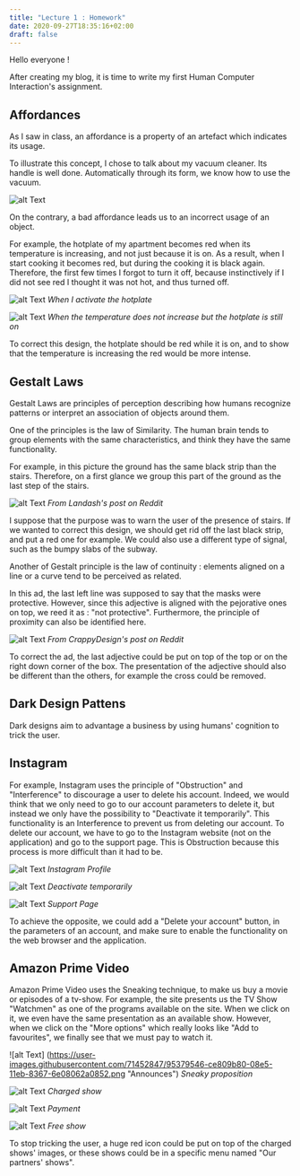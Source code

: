```yaml
---
title: "Lecture 1 : Homework"
date: 2020-09-27T18:35:16+02:00
draft: false
---
```


Hello everyone !

After creating my blog, it is time to write my first Human Computer Interaction's assignment.



## Affordances

As I saw in class, an affordance is a property of an artefact which indicates its usage. 

To illustrate this concept, I chose to talk about my vacuum cleaner. Its handle is well done. Automatically through its form, we know how to use the vacuum.

![alt Text](https://user-images.githubusercontent.com/71452847/95369330-98d4b600-08d7-11eb-8130-beee3c0bf246.jpg "Vacuum")


On the contrary, a bad affordance leads us to an incorrect usage of an object. 

For example, the hotplate of my apartment becomes red when its temperature is increasing, and not just because it is on. As a result, when I start cooking it becomes red, but during the cooking it is black again. 
Therefore, the first few times I forgot to turn it off, because instinctively if I did not see red I thought it was not hot, and thus turned off.

![alt Text](https://user-images.githubusercontent.com/71452847/95689949-b7f38080-0c14-11eb-9c62-0016abd72e2c.jpg "Hotplate red")
*When I activate the hotplate*

![alt Text](https://user-images.githubusercontent.com/71452847/95689951-b7f38080-0c14-11eb-9656-08854e2b516d.jpg "Hotplate still turned on")
*When the temperature does not increase but the hotplate is still on*

To correct this design, the hotplate should be red while it is on, and to show that the temperature is increasing the red would be more intense.



## Gestalt Laws

Gestalt Laws are principles of perception describing how humans recognize patterns or interpret an association of objects around them. 

One of the principles is the law of Similarity. 
The human brain tends to group elements with the same characteristics, and think they have the same functionality.

For example, in this picture the ground has the same black strip than the stairs. 
Therefore, on a first glance we group this part of the ground as the last step of the stairs.  

![alt Text](https://github.com/Ceici92/HugoBlog3/blob/master/docs/images/Lecture1/Bad-stair-design.jpg?raw=true "Bad designed stairs")
*From Landash's post on Reddit*

I suppose that the purpose was to warn the user of the presence of stairs. 
If we wanted to correct this design, we should get rid off the last black strip, and put a red one for example.
We could also use a different type of signal, such as the bumpy slabs of the subway.


Another of Gestalt principle is the law of continuity : elements aligned on a line or a curve tend to be perceived as related.

In this ad, the last left line was supposed to say that the masks were protective. 
However, since this adjective is aligned with the pejorative ones on top, we reed it as : "not protective".
Furthermore, the principle of proximity can also be identified here.

![alt Text](https://github.com/Ceici92/HugoBlog3/blob/master/docs/images/Lecture1/Masks.jpg?raw=true "Bad designed masks' box")
*From CrappyDesign's post on Reddit*

To correct the ad, the last adjective could be put on top of the top or on the right down corner of the box.
The presentation of the adjective should also be different than the others, for example the cross could be removed.



## Dark Design Pattens

Dark designs aim to advantage a business by using humans' cognition to trick the user.


## Instagram

For example, Instagram uses the principle of "Obstruction" and "Interference" to discourage a user to delete his account. 
Indeed, we would think that we only need to go to our account parameters to delete it, but instead we only have the possibility to "Deactivate it temporarily". 
This functionality is an Interference to prevent us from deleting our account. 
To delete our account, we have to go to the Instagram website (not on the application) and go to the support page.
This is Obstruction because this process is more difficult than it had to be.

![alt Text](https://user-images.githubusercontent.com/71452847/95369331-98d4b600-08d7-11eb-9634-cc53a458835c.JPG "Instagram Profile")
*Instagram Profile*

![alt Text](https://user-images.githubusercontent.com/71452847/95369332-996d4c80-08d7-11eb-8240-fe5b15462dad.JPG "Instagram Parameters")
*Deactivate temporarily*

![alt Text](https://user-images.githubusercontent.com/71452847/95369337-996d4c80-08d7-11eb-98b7-7496c45118b0.JPG "Instagram Support")
*Support Page*

To achieve the opposite, we could add a "Delete your account" button, in the parameters of an account, and make sure to enable the functionality on the web browser and the application.


## Amazon Prime Video 

Amazon Prime Video uses the Sneaking technique, to make us buy a movie or episodes of a tv-show. For example, the site presents us the TV Show "Watchmen" as one of the programs available on the site. When we click on it, we even have the same presentation as an available show.
However, when we click on the "More options" which really looks like "Add to favourites", we finally see that we must pay to watch it.

![alt Text] (https://user-images.githubusercontent.com/71452847/95379546-ce809b80-08e5-11eb-8367-6e08062a0852.png "Announces")
*Sneaky proposition*

![alt Text](https://user-images.githubusercontent.com/71452847/95369339-9a05e300-08d7-11eb-8546-6995c86f73f8.png "Watchmen")
*Charged show*

![alt Text](https://user-images.githubusercontent.com/71452847/95369338-9a05e300-08d7-11eb-83b3-3cd92057c6ba.png "Payment pop-up")
*Payment*

![alt Text](https://user-images.githubusercontent.com/71452847/95369340-9a9e7980-08d7-11eb-97c9-4aa9b909985e.png "Free Program")
*Free show*

To stop tricking the user, a huge red icon could be put on top of the charged shows' images, or these shows could be in a specific menu named "Our partners' shows".